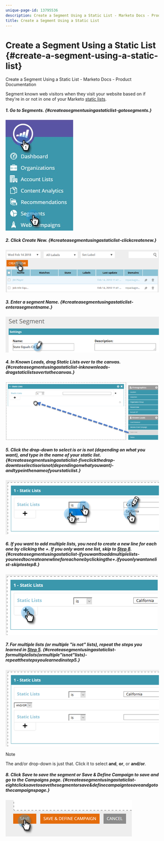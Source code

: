 ```yaml
---
unique-page-id: 13795536
description: Create a Segment Using a Static List - Marketo Docs - Product Documentation
title: Create a Segment Using a Static List
---
```


# Create a Segment Using a Static List {#create-a-segment-using-a-static-list}

Create a Segment Using a Static List - Marketo Docs - Product Documentation

Segment known web visitors when they visit your website based on if they're in or not in one of your Marketo [static lists](http://docs.marketo.com/display/DOCS/Understanding+Static+Lists).

##### 1. Go to Segments. {#createasegmentusingastaticlist-gotosegments.}

![](assets/1.jpg)

##### 2. Click Create New. {#createasegmentusingastaticlist-clickcreatenew.}

![](assets/two.png)

##### 3. Enter a segment Name. {#createasegmentusingastaticlist-enterasegmentname.}

![](assets/three.png)

##### 4. In Known Leads, drag Static Lists over to the canvas. {#createasegmentusingastaticlist-inknownleads-dragstaticlistsovertothecanvas.}

![](assets/four-2.png)

##### 5. Click the drop-down to select is or is not (depending on what you want), and type in the name of your static list. {#createasegmentusingastaticlist-fiveclickthedrop-downtoselectisorisnot(dependingonwhatyouwant)-andtypeinthenameofyourstaticlist.}

![](assets/five-2.png)

##### 6. If you want to add multiple lists, you need to create a new line for each one by clicking the +. If you only want one list, skip to [Step 8](#CreateaSegmentUsingaStaticList-eight). {#createasegmentusingastaticlist-ifyouwanttoaddmultiplelists-youneedtocreateanewlineforeachonebyclickingthe+.ifyouonlywantonelist-skiptostep8.}

![](assets/six-1.png)

##### 7. For multiple lists (or multiple "is not" lists), repeat the steps you learned in [Step 5](#CreateaSegmentUsingaStaticList-five). {#createasegmentusingastaticlist-formultiplelists(ormultiple"isnot"lists)-repeatthestepsyoulearnedinstep5.}

![](assets/seven-2.png)

>[!NOTE]
>
>The and/or drop-down is just that. Click it to select **and**, **or**, or **and/or**.

##### 8. Click Save to save the segment or Save & Define Campaign to save and go to the Campaigns page. {#createasegmentusingastaticlist-eightclicksavetosavethesegmentorsave&definecampaigntosaveandgotothecampaignspage.}

![](assets/eight-1.png)

